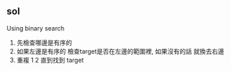 ## sol
Using binary search
1. 先檢查哪邊是有序的
2. 如果左邊是有序的 檢查target是否在左邊的範圍裡, 如果沒有的話 就換去右邊
3. 重複 1 2 直到找到 target 
   
